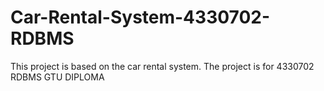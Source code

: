 # Car-Rental-System-4330702-RDBMS
This project is based on the car rental system. The project is for 4330702 RDBMS GTU DIPLOMA
